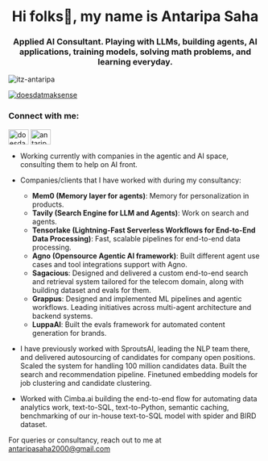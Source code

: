 <h1 align="center">Hi folks👋, my name is Antaripa Saha</h1>
<h3 align="center">Applied AI Consultant. Playing with LLMs, building agents, AI applications, training models, solving math problems, and learning everyday.</h3>

<p align="left"> <img src="https://komarev.com/ghpvc/?username=itz-antaripa&label=Profile%20views&color=0e75b6&style=flat" alt="itz-antaripa" /> </p>
<p align="left"> <a href="https://twitter.com/doesdatmaksense" target="blank"><img src="https://img.shields.io/twitter/follow/doesdatmaksense?logo=twitter&style=for-the-badge" alt="doesdatmaksense" /></a> </p>

<h3 align="left">Connect with me:</h3>
<p align="left">
<a href="https://twitter.com/doesdatmaksense" target="blank"><img align="center" src="https://cdn.jsdelivr.net/npm/simple-icons@3.0.1/icons/twitter.svg" alt="doesdatmaksense" height="30" width="40" /></a>
<a href="https://www.linkedin.com/in/antaripa-saha/" target="blank"><img align="center" src="https://cdn.jsdelivr.net/npm/simple-icons@3.0.1/icons/linkedin.svg" alt="antaripa saha" height="30" width="40" /></a>


- Working currently with companies in the agentic and AI space, consulting them to help on AI front.

- Companies/clients that I have worked with during my consultancy:
  - **Mem0 (Memory layer for agents)**: Memory for personalization in products.
  - **Tavily (Search Engine for LLM and Agents)**: Work on search and agents.
  - **Tensorlake (Lightning-Fast Serverless Workflows for End-to-End Data Processing)**: Fast, scalable pipelines for end-to-end data processing.
  - **Agno (Opensource Agentic AI framework)**: Built different agent use cases and tool integrations support with Agno.
  - **Sagacious**: Designed and delivered a custom end-to-end search and retrieval system tailored for the telecom domain, along with building dataset and evals for them.
  - **Grappus**: Designed and implemented ML pipelines and agentic workflows. Leading initiatives across multi-agent architecture and backend systems.
  - **LuppaAI**: Built the evals framework for automated content generation for brands.
 
- I have previously worked with SproutsAI, leading the NLP team there, and delivered autosourcing of candidates for company open positions. Scaled the system for handling 100 million candidates data. Built the search and recommendation pipeline. Finetuned embedding models for job clustering and candidate clustering.
- Worked with Cimba.ai building the end-to-end flow for automating data analytics work, text-to-SQL, text-to-Python, semantic caching, benchmarking of our in-house text-to-SQL model with spider and BIRD dataset.

For queries or consultancy, reach out to me at antaripasaha2000@gmail.com
